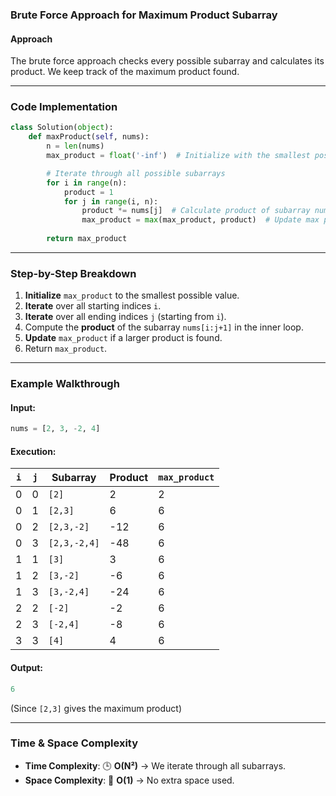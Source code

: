 ### **Brute Force Approach for Maximum Product Subarray**

#### **Approach**  
The brute force approach checks every possible subarray and calculates its product. We keep track of the maximum product found.

---

### **Code Implementation**
```python
class Solution(object):
    def maxProduct(self, nums):
        n = len(nums)
        max_product = float('-inf')  # Initialize with the smallest possible value

        # Iterate through all possible subarrays
        for i in range(n):
            product = 1
            for j in range(i, n):
                product *= nums[j]  # Calculate product of subarray nums[i:j+1]
                max_product = max(max_product, product)  # Update max product
        
        return max_product
```

---

### **Step-by-Step Breakdown**
1. **Initialize** `max_product` to the smallest possible value.
2. **Iterate** over all starting indices `i`.
3. **Iterate** over all ending indices `j` (starting from `i`).
4. Compute the **product** of the subarray `nums[i:j+1]` in the inner loop.
5. **Update** `max_product` if a larger product is found.
6. Return `max_product`.

---

### **Example Walkthrough**
#### **Input:**
```python
nums = [2, 3, -2, 4]
```
#### **Execution:**
| `i` | `j` | Subarray        | Product | `max_product` |
|-----|-----|----------------|---------|--------------|
| 0   | 0   | `[2]`          | 2       | 2            |
| 0   | 1   | `[2,3]`        | 6       | 6            |
| 0   | 2   | `[2,3,-2]`     | -12     | 6            |
| 0   | 3   | `[2,3,-2,4]`   | -48     | 6            |
| 1   | 1   | `[3]`          | 3       | 6            |
| 1   | 2   | `[3,-2]`       | -6      | 6            |
| 1   | 3   | `[3,-2,4]`     | -24     | 6            |
| 2   | 2   | `[-2]`         | -2      | 6            |
| 2   | 3   | `[-2,4]`       | -8      | 6            |
| 3   | 3   | `[4]`          | 4       | 6            |

#### **Output:**
```python
6
```
(Since `[2,3]` gives the maximum product)

---

### **Time & Space Complexity**
- **Time Complexity**: 🕒 **O(N²)** → We iterate through all subarrays.
- **Space Complexity**: 💾 **O(1)** → No extra space used.

